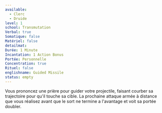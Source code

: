 ```yaml
---
available:
  - Clerc
  - Druide
level: 1
school: Transmutation
Verbal: true
Somatique: false
Matériel: false
detailmat:
Durée: 1 Minute
Incantation: 1 Action Bonus
Portée: Personnelle
Concentration: true
Rituel: false
englishname: Guided Missile
status: empty
---
```

Vous prononcez une prière pour guider votre projectile, faisant courber sa trajectoire pour qu'il touche sa cible. La prochaine attaque armée à distance que vous réalisez avant que le sort ne termine a l'avantage et voit sa portée doubler.
